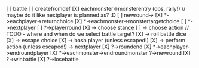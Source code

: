 
[ ] battle
[ ]     createfromdef
[X]     eachmonster->monsterentry (obs, rally!) // maybe do it like nextplayer is planned as? :D
[ ]     newround->
[X]         *->eachplayer->returnchoice
[X]         *->eachmonster->monstertargetchoice
[ ]         *->nextplayer
[ ]             ?->playerround
[X]                 -> choose stance
[ ]                 -> choose action // TODO - where and when do we select battle target?
[X]                 -> roll battle dice
[X]                 -> escape choice
[X]                 -> bash player (unless escaped!)
[X]                 -> perform action (unless escaped!)
                    -> nextplayer
[X]             ?->roundend
[X]                 *->eachplayer->endroundplayer
[X]                 *->eachmonster->endroundmonster
                    ?->newround
[X]                 ?->winbattle
[X]                 ?->losebattle
